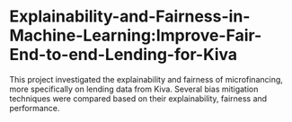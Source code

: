 # Explainability-and-Fairness-in-Machine-Learning:Improve-Fair-End-to-end-Lending-for-Kiva
This project investigated the explainability and fairness of microfinancing, more specifically on lending data from Kiva. Several bias mitigation techniques were compared based on their explainability, fairness and performance.
